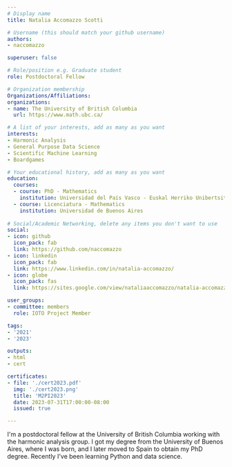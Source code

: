 ```yaml
---
# Display name
title: Natalia Accomazzo Scotti

# Username (this should match your github username)
authors:
- naccomazzo

superuser: false

# Role/position e.g. Graduate student
role: Postdoctoral Fellow

# Organization membership
Organizations/Affiliations:
organizations:
- name: The University of British Columbia
  url: https://www.math.ubc.ca/

# A list of your interests, add as many as you want
interests:
- Harmonic Analysis
- General Purpose Data Science
- Scientific Machine Learning
- Boardgames

# Your educational history, add as many as you want
education:
  courses:
  - course: PhD - Mathematics
    institution: Universidad del País Vasco - Euskal Herriko Unibertsitatea
  - course: Licenciatura - Mathematics
    institution: Universidad de Buenos Aires
    
# Social/Academic Networking, delete any items you don't want to use
social:
- icon: github
  icon_pack: fab
  link: https://github.com/naccomazzo
- icon: linkedin
  icon_pack: fab
  link: https://www.linkedin.com/in/natalia-accomazzo/
- icon: globe
  icon_pack: fas
  link: https://sites.google.com/view/nataliaaccomazzo/natalia-accomazzo

user_groups:
- committee: members
  role: IOTO Project Member

tags:
- '2021'
- '2023'

outputs:
- html
- cert

certificates:
- file: './cert2023.pdf'
  img: './cert2023.png'
  title: 'M2PI2023'
  date: 2023-07-31T17:00:00-08:00
  issued: true

---
```


I'm a postdoctoral fellow at the University of British Columbia working with the harmonic analysis group. I got my degree from the University of Buenos Aires, where I was born, and I later moved to Spain to obtain my PhD degree. Recently I've been learning Python and data science.
